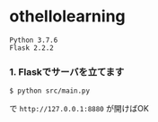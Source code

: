 # othellolearning

```
Python 3.7.6
Flask 2.2.2
```

### 1. Flaskでサーバを立てます

```
$ python src/main.py
```
で `http://127.0.0.1:8880` が開けばOK
